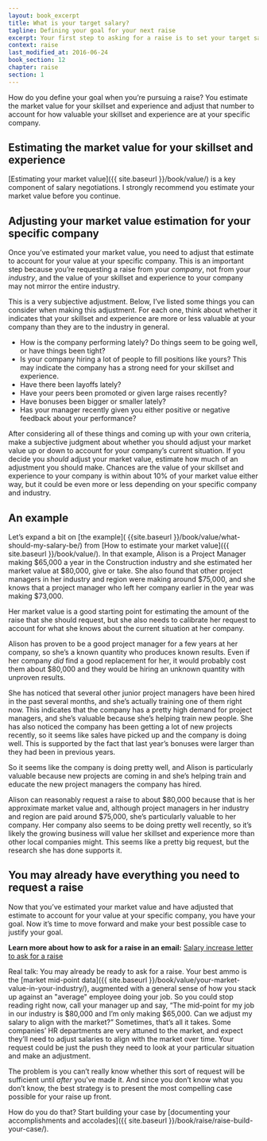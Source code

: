 ```yaml
---
layout: book_excerpt
title: What is your target salary?
tagline: Defining your goal for your next raise
excerpt: Your first step to asking for a raise is to set your target salary. What salary should you be paid for the value you bring to the company?
context: raise
last_modified_at: 2016-06-24
book_section: 12
chapter: raise
section: 1
---
```

How do you define your goal when you’re pursuing a raise? You estimate the market value for your skillset and experience and adjust that number to account for how valuable your skillset and experience are at your specific company. 

## Estimating the market value for your skillset and experience

[Estimating your market value]({{ site.baseurl }}/book/value/) is a key component of salary negotiations. I strongly recommend you estimate your market value before you continue.

## Adjusting your market value estimation for your specific company

Once you’ve estimated your market value, you need to adjust that estimate to account for your value at your specific company. This is an important step because you’re requesting a raise from your *company*, not from your *industry*, and the value of your skillset and experience to your company may not mirror the entire industry. 

This is a very subjective adjustment. Below, I’ve listed some things you can consider when making this adjustment. For each one, think about whether it indicates that your skillset and experience are more or less valuable at your company than they are to the industry in general.


* How is the company performing lately? Do things seem to be going well, or have things been tight?
* Is your company hiring a lot of people to fill positions like yours? This may indicate the company has a strong need for your skillset and experience.
* Have there been layoffs lately?
* Have your peers been promoted or given large raises recently?
* Have bonuses been bigger or smaller lately?
* Has your manager recently given you either positive or negative feedback about your performance?

After considering all of these things and coming up with your own criteria, make a subjective judgment about whether you should adjust your market value up or down to account for your company’s current situation. If you decide you *should* adjust your market value, estimate how much of an adjustment you should make. Chances are the value of your skillset and experience to your company is within about 10% of your market value either way, but it could be even more or less depending on your specific company and industry.

## An example

Let’s expand a bit on [the example]( {{site.baseurl }}/book/value/what-should-my-salary-be/) from [How to estimate your market value]({{ site.baseurl }}/book/value/). In that example, Alison is a Project Manager making $65,000 a year in the Construction industry and she estimated her market value at $80,000, give or take. She also found that other project managers in her industry and region were making around $75,000, and she knows that a project manager who left her company earlier in the year was making $73,000.

Her market value is a good starting point for estimating the amount of the raise that she should request, but she also needs to calibrate her request to account for what she knows about the current situation at her company.

Alison has proven to be a good project manager for a few years at her company, so she’s a known quantity who produces known results. Even if her company *did* find a good replacement for her, it would probably cost them about $80,000 and they would be hiring an unknown quantity with unproven results. 

She has noticed that several other junior project managers have been hired in the past several months, and she’s actually training one of them right now. This indicates that the company has a pretty high demand for project managers, and she’s valuable because she’s helping train new people. She has also noticed the company has been getting a lot of new projects recently, so it seems like sales have picked up and the company is doing well. This is supported by the fact that last year’s bonuses were larger than they had been in previous years.

So it seems like the company is doing pretty well, and Alison is particularly valuable because new projects are coming in and she’s helping train and educate the new project managers the company has hired.

Alison can reasonably request a raise to about $80,000 because that is her approximate market value and, although project managers in her industry and region are paid around $75,000, she’s particularly valuable to her company. Her company also seems to be doing pretty well recently, so it’s likely the growing business will value her skillset and experience more than other local companies might. This seems like a pretty big request, but the research she has done supports it. 

## You may already have everything you need to request a raise

Now that you’ve estimated your market value and have adjusted that estimate to account for your value at your specific company, you have your goal. Now it’s time to move forward and make your best possible case to justify your goal.

<div class='ad-box'>
<p><strong>Learn more about how to ask for a raise in an email:</strong> <a href="{{ site.baseurl }}/salary-increase-letter-sample/">Salary increase letter to ask for a raise</a></p>
</div>

Real talk: You may already be ready to ask for a raise. Your best ammo is the [market mid-point data]({{ site.baseurl }}/book/value/your-market-value-in-your-industry/), augmented with a general sense of how you stack up against an "average" employee doing your job. So you could stop reading right now, call your manager up and say, “The mid-point for my job in our industry is $80,000 and I’m only making $65,000. Can we adjust my salary to align with the market?” Sometimes, that’s all it takes. Some companies’ HR departments are very attuned to the market, and expect they’ll need to adjust salaries to align with the market over time. Your request could be just the push they need to look at your particular situation and make an adjustment.

The problem is you can’t really know whether this sort of request will be sufficient until *after* you’ve made it. And since you don’t know what you don’t know, the best strategy is to present the most compelling case possible for your raise up front.

How do you do that? Start building your case by [documenting your accomplishments and accolades]({{ site.baseurl }}/book/raise/raise-build-your-case/).